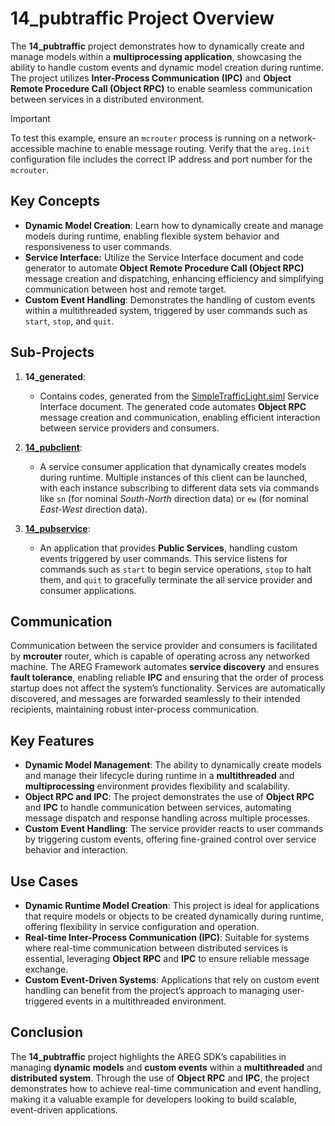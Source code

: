 # 14_pubtraffic Project Overview

The **14_pubtraffic** project demonstrates how to dynamically create and manage models within a **multiprocessing application**, showcasing the ability to handle custom events and dynamic model creation during runtime. The project utilizes **Inter-Process Communication (IPC)** and **Object Remote Procedure Call (Object RPC)** to enable seamless communication between services in a distributed environment.

> [!IMPORTANT]
> To test this example, ensure an `mcrouter` process is running on a network-accessible machine to enable message routing. Verify that the `areg.init` configuration file includes the correct IP address and port number for the `mcrouter`.

## Key Concepts

- **Dynamic Model Creation**: Learn how to dynamically create and manage models during runtime, enabling flexible system behavior and responsiveness to user commands.
- **Service Interface:** Utilize the Service Interface document and code generator to automate **Object Remote Procedure Call (Object RPC)** message creation and dispatching, enhancing efficiency and simplifying communication between host and remote target.
- **Custom Event Handling**: Demonstrates the handling of custom events within a multithreaded system, triggered by user commands such as `start`, `stop`, and `quit`.

## Sub-Projects

1. **14_generated**:
   - Contains codes, generated from the [SimpleTrafficLight.siml](./services/SimpleTrafficLight.siml) Service Interface document. The generated code automates **Object RPC** message creation and communication, enabling efficient interaction between service providers and consumers.

2. **[14_pubclient](./pubclient/)**:
   - A service consumer application that dynamically creates models during runtime. Multiple instances of this client can be launched, with each instance subscribing to different data sets via commands like `sn` (for nominal *South-North* direction data) or `ew` (for nominal *East-West* direction data).

3. **[14_pubservice](./pubservice/)**:
   - An application that provides **Public Services**, handling custom events triggered by user commands. This service listens for commands such as `start` to begin service operations, `stop` to halt them, and `quit` to gracefully terminate the all service provider and consumer applications.

## Communication

Communication between the service provider and consumers is facilitated by **mcrouter** router, which is capable of operating across any networked machine. The AREG Framework automates **service discovery** and ensures **fault tolerance**, enabling reliable **IPC** and ensuring that the order of process startup does not affect the system’s functionality. Services are automatically discovered, and messages are forwarded seamlessly to their intended recipients, maintaining robust inter-process communication.

## Key Features

- **Dynamic Model Management**: The ability to dynamically create models and manage their lifecycle during runtime in a **multithreaded** and **multiprocessing** environment provides flexibility and scalability.
- **Object RPC and IPC**: The project demonstrates the use of **Object RPC** and **IPC** to handle communication between services, automating message dispatch and response handling across multiple processes.
- **Custom Event Handling**: The service provider reacts to user commands by triggering custom events, offering fine-grained control over service behavior and interaction.

## Use Cases

- **Dynamic Runtime Model Creation**: This project is ideal for applications that require models or objects to be created dynamically during runtime, offering flexibility in service configuration and operation.
- **Real-time Inter-Process Communication (IPC)**: Suitable for systems where real-time communication between distributed services is essential, leveraging **Object RPC** and **IPC** to ensure reliable message exchange.
- **Custom Event-Driven Systems**: Applications that rely on custom event handling can benefit from the project’s approach to managing user-triggered events in a multithreaded environment.

## Conclusion

The **14_pubtraffic** project highlights the AREG SDK’s capabilities in managing **dynamic models** and **custom events** within a **multithreaded** and **distributed system**. Through the use of **Object RPC** and **IPC**, the project demonstrates how to achieve real-time communication and event handling, making it a valuable example for developers looking to build scalable, event-driven applications.
